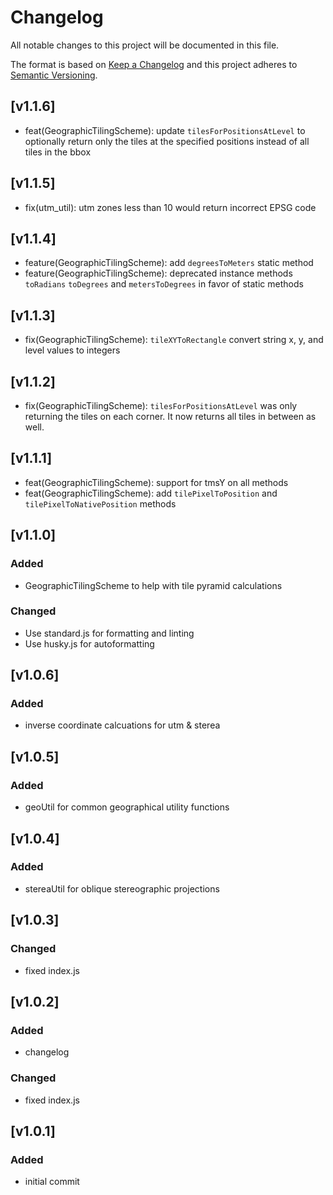 # Changelog
All notable changes to this project will be documented in this file.

The format is based on [Keep a Changelog](http://keepachangelog.com/)
and this project adheres to [Semantic Versioning](http://semver.org/).

## [v1.1.6]
- feat(GeographicTilingScheme): update `tilesForPositionsAtLevel` to optionally return only
  the tiles at the specified positions instead of all tiles in the bbox

## [v1.1.5]
- fix(utm_util): utm zones less than 10 would return incorrect EPSG code

## [v1.1.4]
- feature(GeographicTilingScheme): add `degreesToMeters` static method
- feature(GeographicTilingScheme): deprecated instance methods `toRadians` `toDegrees` and `metersToDegrees` in favor of static methods

## [v1.1.3]
- fix(GeographicTilingScheme): `tileXYToRectangle` convert string x, y, and level values to integers

## [v1.1.2]
- fix(GeographicTilingScheme): `tilesForPositionsAtLevel` was only returning the tiles on each corner. It    now returns all tiles in between as well.

## [v1.1.1]
- feat(GeographicTilingScheme): support for tmsY on all methods
- feat(GeographicTilingScheme): add `tilePixelToPosition` and `tilePixelToNativePosition` methods

## [v1.1.0]
### Added
- GeographicTilingScheme to help with tile pyramid calculations
### Changed
- Use standard.js for formatting and linting
- Use husky.js for autoformatting

## [v1.0.6]
### Added
- inverse coordinate calcuations for utm & sterea

## [v1.0.5]
### Added
- geoUtil for common geographical utility functions

## [v1.0.4]
### Added
- stereaUtil for oblique stereographic projections

## [v1.0.3]
### Changed
- fixed index.js

## [v1.0.2]
### Added
- changelog

### Changed
- fixed index.js

## [v1.0.1]
### Added
- initial commit
